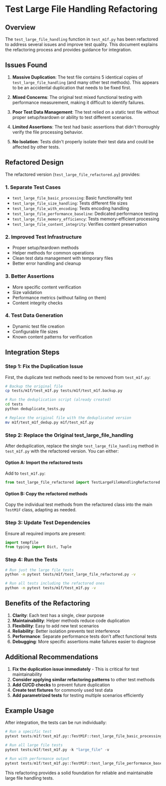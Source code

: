 # Test Large File Handling Refactoring

## Overview

The `test_large_file_handling` function in `test_m1f.py` has been refactored to address several issues and improve test quality. This document explains the refactoring process and provides guidance for integration.

## Issues Found

1. **Massive Duplication**: The test file contains 5 identical copies of `test_large_file_handling` (and many other test methods). This appears to be an accidental duplication that needs to be fixed first.

2. **Mixed Concerns**: The original test mixed functional testing with performance measurement, making it difficult to identify failures.

3. **Poor Test Data Management**: The test relied on a static test file without proper setup/teardown or ability to test different scenarios.

4. **Limited Assertions**: The test had basic assertions that didn't thoroughly verify the file processing behavior.

5. **No Isolation**: Tests didn't properly isolate their test data and could be affected by other tests.

## Refactored Design

The refactored version (`test_large_file_refactored.py`) provides:

### 1. **Separate Test Cases**
- `test_large_file_basic_processing`: Basic functionality test
- `test_large_file_size_handling`: Tests different file sizes
- `test_large_file_with_encoding`: Tests encoding handling
- `test_large_file_performance_baseline`: Dedicated performance testing
- `test_large_file_memory_efficiency`: Tests memory-efficient processing
- `test_large_file_content_integrity`: Verifies content preservation

### 2. **Improved Test Infrastructure**
- Proper setup/teardown methods
- Helper methods for common operations
- Clean test data management with temporary files
- Better error handling and cleanup

### 3. **Better Assertions**
- More specific content verification
- Size validation
- Performance metrics (without failing on them)
- Content integrity checks

### 4. **Test Data Generation**
- Dynamic test file creation
- Configurable file sizes
- Known content patterns for verification

## Integration Steps

### Step 1: Fix the Duplication Issue

First, the duplicate test methods need to be removed from `test_m1f.py`:

```bash
# Backup the original file
cp tests/m1f/test_m1f.py tests/m1f/test_m1f.backup.py

# Run the deduplication script (already created)
cd tests
python deduplicate_tests.py

# Replace the original file with the deduplicated version
mv m1f/test_m1f_dedup.py m1f/test_m1f.py
```

### Step 2: Replace the Original test_large_file_handling

After deduplication, replace the single `test_large_file_handling` method in `test_m1f.py` with the refactored version. You can either:

#### Option A: Import the refactored tests
Add to `test_m1f.py`:
```python
from test_large_file_refactored import TestLargeFileHandlingRefactored
```

#### Option B: Copy the refactored methods
Copy the individual test methods from the refactored class into the main `TestM1F` class, adapting as needed.

### Step 3: Update Test Dependencies

Ensure all required imports are present:
```python
import tempfile
from typing import Dict, Tuple
```

### Step 4: Run the Tests

```bash
# Run just the large file tests
python -m pytest tests/m1f/test_large_file_refactored.py -v

# Run all tests including the refactored ones
python -m pytest tests/m1f/test_m1f.py -v
```

## Benefits of the Refactoring

1. **Clarity**: Each test has a single, clear purpose
2. **Maintainability**: Helper methods reduce code duplication
3. **Flexibility**: Easy to add new test scenarios
4. **Reliability**: Better isolation prevents test interference
5. **Performance**: Separate performance tests don't affect functional tests
6. **Debugging**: More specific assertions make failures easier to diagnose

## Additional Recommendations

1. **Fix the duplication issue immediately** - This is critical for test maintainability
2. **Consider applying similar refactoring patterns** to other test methods
3. **Add CI/CD checks** to prevent future duplication
4. **Create test fixtures** for commonly used test data
5. **Add parametrized tests** for testing multiple scenarios efficiently

## Example Usage

After integration, the tests can be run individually:

```python
# Run a specific test
pytest tests/m1f/test_m1f.py::TestM1F::test_large_file_basic_processing -v

# Run all large file tests
pytest tests/m1f/test_m1f.py -k "large_file" -v

# Run with performance output
pytest tests/m1f/test_m1f.py::TestM1F::test_large_file_performance_baseline -v -s
```

This refactoring provides a solid foundation for reliable and maintainable large file handling tests. 